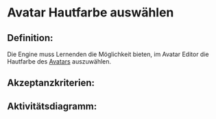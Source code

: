 # Avatar Hautfarbe auswählen


## Definition:

Die Engine muss Lernenden die Möglichkeit bieten, im Avatar Editor die Hautfarbe des [Avatars](Avatar-GE.md) auszuwählen.


## Akzeptanzkriterien:


## Aktivitätsdiagramm:


